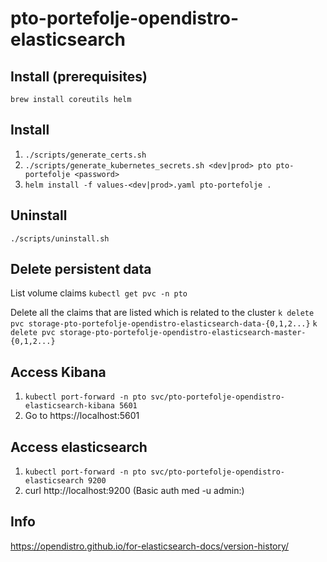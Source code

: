 # pto-portefolje-opendistro-elasticsearch

## Install (prerequisites)
`brew install coreutils helm`

## Install
1. `./scripts/generate_certs.sh`
2. `./scripts/generate_kubernetes_secrets.sh <dev|prod> pto pto-portefolje <password>`   
3. `helm install -f values-<dev|prod>.yaml pto-portefolje .`

## Uninstall
`./scripts/uninstall.sh`

## Delete persistent data
List volume claims
`kubectl get pvc -n pto`

Delete all the claims that are listed which is related to the cluster
`k delete pvc storage-pto-portefolje-opendistro-elasticsearch-data-{0,1,2...}`
`k delete pvc storage-pto-portefolje-opendistro-elasticsearch-master-{0,1,2...}`

## Access Kibana
1. `kubectl port-forward -n pto svc/pto-portefolje-opendistro-elasticsearch-kibana 5601`
2. Go to https://localhost:5601

## Access elasticsearch
1. `kubectl port-forward -n pto svc/pto-portefolje-opendistro-elasticsearch 9200`
2. curl http://localhost:9200 (Basic auth med -u admin:<PASSWORD>)

## Info
https://opendistro.github.io/for-elasticsearch-docs/version-history/
